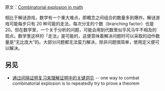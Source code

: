 原文：[Combinatorial explosion in math](https://wiki.issarice.com/wiki/Combinatorial_explosion_in_math)

相比于解谜游戏，数学有一个重大难点，即概念之间组合的数量多到爆炸。解谜游戏可能每步只有 20 种可能的走法，每次分支的个数（branching factor）也是 20。但在数学里，一个关于分析的问题，可能会用到代数里似乎风马牛不相及的观点。数学里这样的「走法」是可能的，这便意味着解决问题时可以采取的动作数量是“无比庞大”的。大部分问题都无法蛮力解决，除非问题很简单，使用定义便可以解决。

## 另见

* [通过间隔证明复习来理解证明中的关键洞见](https://wiki.issarice.com/wiki/Spaced_proof_review_as_a_way_to_understand_key_insights_in_a_proof) -- one way to combat combinatorial explosion is to repeatedly try to prove a theorem